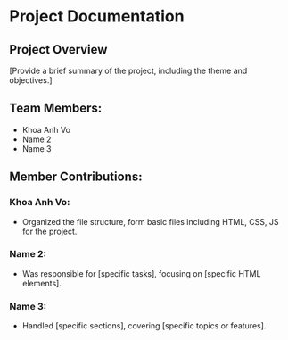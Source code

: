 # Project Documentation

## Project Overview

[Provide a brief summary of the project, including the theme and objectives.]

## Team Members:

-   Khoa Anh Vo
-   Name 2
-   Name 3

## Member Contributions:

### Khoa Anh Vo:

-   Organized the file structure, form basic files including HTML, CSS, JS for the project.


### Name 2:

-   Was responsible for [specific tasks], focusing on [specific HTML elements].

### Name 3:

-   Handled [specific sections], covering [specific topics or features].